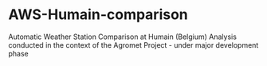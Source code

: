 # AWS-Humain-comparison

Automatic Weather Station Comparison at Humain (Belgium)
Analysis conducted in the context of the Agromet Project - under major development phase


